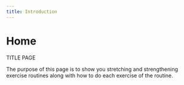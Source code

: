 ```yaml
---
title: Introduction
---
```


# Home

TITLE PAGE

The purpose of this page is to show you stretching and strengthening exercise routines along with how to do each exercise of the routine.